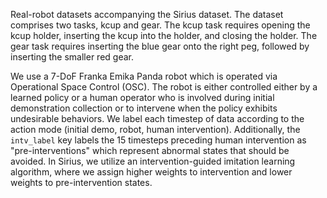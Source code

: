 Real-robot datasets accompanying the Sirius dataset. The dataset comprises two tasks,
kcup and gear. The kcup task requires opening the kcup holder, inserting the kcup into the holder,
and closing the holder. The gear task requires inserting the blue gear onto the right peg,
followed by inserting the smaller red gear.

We use a 7-DoF Franka Emika Panda robot which is operated via Operational Space Control
(OSC). The robot is either controlled either by a learned policy or a human operator who is involved
during initial demonstration collection or to intervene when the policy exhibits undesirable behaviors.
We label each timestep of data according to the action mode (initial demo, robot, human intervention).
Additionally, the `intv_label` key labels the 15 timesteps preceding human intervention as 
"pre-interventions" which represent abnormal states that should be avoided. In Sirius, we utilize an intervention-guided imitation learning algorithm, where we assign higher weights to intervention
and lower weights to pre-intervention states.